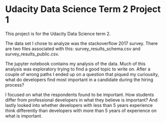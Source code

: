 # Udacity Data Science Term 2 Project 1

This project is for the Udacity Data Science term 2. 

The data set I chose to analyze was the stackoverflow 2017 survey. There are two files associated with this: survey_results_schema.csv and survey_results_public.csv.

The jupyter notebook contains my analysis of the data. Much of this analysis was exploratory trying to find a good topic to write on. After a couple of wrong paths I ended up on a question that piqued my curiousity, what do developers find most important in a candidate during the hiring process? 

I focused on what the respondents found to be important. How students differ from professional developers in what they believe is important? And lastly looked into whether developers with less than 5 years experience think differently than developers with more than 5 years of experience on what is important.
